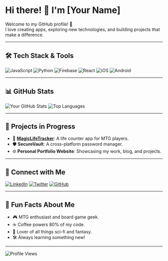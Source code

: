 # Hi there! 👋 I'm [Your Name] 

Welcome to my GitHub profile! 🚀  
I love creating apps, exploring new technologies, and building projects that make a difference.

---

## 🛠️ Tech Stack & Tools
![JavaScript](https://img.shields.io/badge/-JavaScript-F7DF1E?style=flat&logo=javascript&logoColor=black)
![Python](https://img.shields.io/badge/-Python-3776AB?style=flat&logo=python&logoColor=white)
![Firebase](https://img.shields.io/badge/-Firebase-FFCA28?style=flat&logo=firebase&logoColor=black)
![React](https://img.shields.io/badge/-React-61DAFB?style=flat&logo=react&logoColor=black)
![iOS](https://img.shields.io/badge/-iOS-black?style=flat&logo=apple&logoColor=white)
![Android](https://img.shields.io/badge/-Android-3DDC84?style=flat&logo=android&logoColor=white)

---

## 📊 GitHub Stats

![Your GitHub Stats](https://github-readme-stats.vercel.app/api?username=acrossthesnow&show_icons=true&theme=radical)
![Top Languages](https://github-readme-stats.vercel.app/api/top-langs/?username=acrossthesnow&layout=compact&theme=radical)

---

## 🚀 Projects in Progress

- 🔮 **[MagicLifeTracker](https://github.com/acrossthesnow/MagicLifeTracker)**: A life counter app for MTG players.
- 🛡️ **SecureVault**: A cross-platform password manager.
- 🌐 **Personal Portfolio Website**: Showcasing my work, blog, and projects.

---

## 🔗 Connect with Me

[![LinkedIn](https://img.shields.io/badge/-LinkedIn-blue?style=flat&logo=linkedin&logoColor=white)](https://www.linkedin.com/in/acrossthesnow/)
[![Twitter](https://img.shields.io/badge/-Twitter-1DA1F2?style=flat&logo=twitter&logoColor=white)](https://twitter.com/acrossthesnow)
[![GitHub](https://img.shields.io/badge/-GitHub-181717?style=flat&logo=github&logoColor=white)](https://github.com/acrossthesnow)

---

## 🎯 Fun Facts About Me

- 🎮 MTG enthusiast and board game geek.
- ☕ Coffee powers 80% of my code.
- 🌌 Lover of all things sci-fi and fantasy.
- 🛠️ Always learning something new!

---

![Profile Views](https://komarev.com/ghpvc/?username=acrossthesnow&color=blue)
